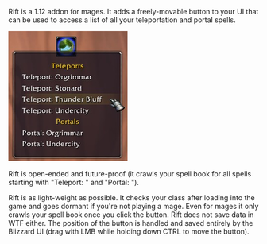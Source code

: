 Rift is a 1.12 addon for mages. It adds a freely-movable button to your UI that can be used to access a list of all your teleportation and portal spells.

![Rift UI](Rift-promo.jpg)

Rift is open-ended and future-proof (it crawls your spell book for all spells starting with "Teleport: " and "Portal: ").

Rift is as light-weight as possible. It checks your class after loading into the game and goes dormant if you're not playing a mage. Even for mages it only crawls your spell book once you click the button. Rift does not save data in WTF either. The position of the button is handled and saved entirely by the Blizzard UI (drag with LMB while holding down CTRL to move the button).